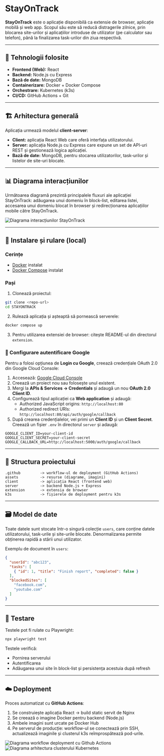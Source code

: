 # StayOnTrack

**StayOnTrack** este o aplicație disponibilă ca extensie de browser, aplicație mobilă și web app.
Scopul său este să reducă distragerile zilnice, prin blocarea site-urilor și aplicațiilor introduse de utilizator (pe calculator sau telefon), până la finalizarea task-urilor din ziua respectivă.

---

## 🚀 Tehnologii folosite
- **Frontend (Web):** React  
- **Backend:** Node.js cu Express  
- **Bază de date:** MongoDB  
- **Containerizare:** Docker + Docker Compose  
- **Orchestrare:** Kubernetes (k3s)  
- **CI/CD:** GitHub Actions + Git

---

## 🏗️ Arhitectura generală
Aplicația urmează modelul **client-server**:
- **Client:** aplicația React Web care oferă interfața utilizatorului.
- **Server:** aplicația Node.js cu Express care expune un set de API-uri REST și gestionează logica aplicației.
- **Bază de date:** MongoDB, pentru stocarea utilizatorilor, task-urilor și listelor de site-uri blocate.

---

## 📊 Diagrama interacțiunilor
Următoarea diagramă prezintă principalele fluxuri ale aplicației StayOnTrack: adăugarea unui domeniu în block-list, editarea listei, accesarea unui domeniu blocat în browser și redirecționarea aplicațiilor mobile către StayOnTrack.

![Diagrama interacțiunilor StayOnTrack](./assets/uml_diagram.png)

---

## 🔧 Instalare și rulare (local)

### Cerințe
- [Docker](https://docs.docker.com/get-docker/) instalat  
- [Docker Compose](https://docs.docker.com/compose/) instalat

### Pași
1. Clonează proiectul:
```bash
git clone <repo-url>
cd STAYONTRACK
```
2. Rulează aplicația și așteaptă să pornească serverele:
```bash
docker compose up
```
3. Pentru utilizarea extensiei de browser: citește README-ul din directorul `extension`.

### 🔑 Configurare autentificare Google
Pentru a folosi opțiunea de **Login cu Google**, creează credențiale OAuth 2.0 din Google Cloud Console:
1. Accesează: [Google Cloud Console](https://console.cloud.google.com/auth/clients)  
2. Creează un proiect nou sau folosește unul existent.  
3. Mergi la **APIs & Services → Credentials** și adaugă un nou **OAuth 2.0 Client ID**.  
4. Configurează tipul aplicației ca **Web application** și adaugă:
   - Authorized JavaScript origins: `http://localhost:80`
   - Authorized redirect URIs: `http://localhost:80/api/auth/google/callback`
5. După crearea credențialelor, vei primi un **Client ID** și un **Client Secret**.  
Creează un fișier `.env` în directorul `server` și adaugă:
```env
GOOGLE_CLIENT_ID=your-client-id
GOOGLE_CLIENT_SECRET=your-client-secret
GOOGLE_CALLBACK_URL=http://localhost:5000/auth/google/callback
```

---

## 📂 Structura proiectului
```
.github         -> workflow-ul de deployment (GitHub Actions)
assets          -> resurse (diagrame, imagini)
client          -> aplicația React (frontend web)
server          -> backend Node.js + Express
extension       -> extensia de browser
k3s             -> fișierele de deployment pentru k3s
```

---

## 🗃️ Model de date
Toate datele sunt stocate într-o singură colecție `users`, care conține datele utilizatorului, task-urile și site-urile blocate. Denormalizarea permite obținerea rapidă a stării unui utilizator.

Exemplu de document în `users`:
```json
{
  "userId": "abc123",
  "tasks": [
    { "id": 1, "title": "Finish report", "completed": false }
  ],
  "blockedSites": [
    "facebook.com",
    "youtube.com"
  ]
}
```

---

## 🧪 Testare
Testele pot fi rulate cu Playwright:
```bash
npx playwright test
```
Testele verifică:
- Pornirea serverului
- Autentificarea
- Adăugarea unui site în block-list și persistența acestuia după refresh

---

## ☁️ Deployment
Proces automatizat cu **GitHub Actions**:
1. Se construiește aplicația React → build static servit de Nginx
2. Se creează o imagine Docker pentru backend (Node.js)
3. Ambele imagini sunt urcate pe Docker Hub
4. Pe serverul de producție: workflow-ul se conectează prin SSH, actualizează imaginile și clusterul k3s reîmprospătează pod-urile.

![Diagrama workflow deployment cu Github Actions](./assets/workflow_deployment.png)
![Diagrama arhitectura clusterului Kubernetes](./assets/cluster_arhitecture.png)

